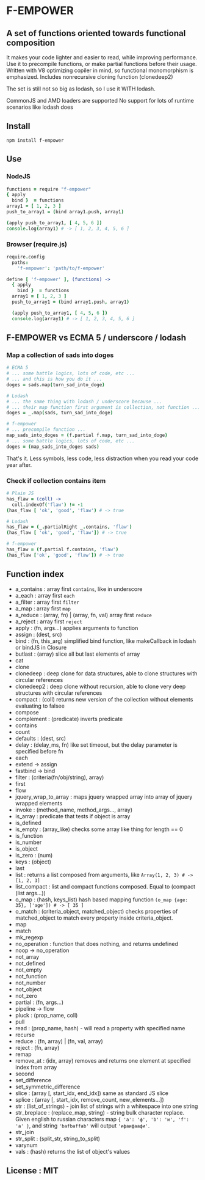 # F-EMPOWER
## A set of functions oriented towards functional composition
It makes your code lighter and easier to read, while improving performance.
Use it to precompile functions, or make partial functions before their usage.
Written with V8 optimizing copiler in mind, so functional monomorphism is emphasized.
Includes nonrecursive cloning function (clonedeep2)

The set is still not so big as lodash, so I use it WITH lodash.

CommonJS and AMD loaders are supported
No support for lots of runtime scenarios like lodash does

## Install
`npm install f-empower`
## Use
### NodeJS
```coffeescript
functions = require "f-empower"
{ apply
  bind }  = functions
array1 = [ 1, 2, 3 ]
push_to_array1 = (bind array1.push, array1)

(apply push_to_array1, [ 4, 5, 6 ])
console.log(array1) # -> [ 1, 2, 3, 4, 5, 6 ]
```
### Browser (require.js)
```coffeescript
require.config
  paths:
    'f-empower': 'path/to/f-empower'

define [ 'f-empower' ], (functions) ->
  { apply
    bind }  = functions
  array1 = [ 1, 2, 3 ]
  push_to_array1 = (bind array1.push, array1)

  (apply push_to_array1, [ 4, 5, 6 ])
  console.log(array1) # -> [ 1, 2, 3, 4, 5, 6 ]
```

## F-EMPOWER vs ECMA 5 / underscore / lodash
### Map a collection of sads into doges
```coffeescript
# ECMA 5
# ... some battle logics, lots of code, etc ...
# ... and this is how you do it ...
doges = sads.map(turn_sad_into_doge)

# Lodash
# ... the same thing with lodash / underscore because ...
# ... their map function first argument is collection, not function ...
doges = _.map(sads, turn_sad_into_doge)

# f-empower 
# ... precompile function ...
map_sads_into_doges = (f.partial f.map, turn_sad_into_doge)
# ... some battle logics, lots of code, etc ...
doges = (map_sads_into_doges sads)
```
That's it. Less symbols, less code, less distraction when you read your code year after.

### Check if collection contains item
```coffeescript
# Plain JS
has_flaw = (coll) ->
  coll.indexOf('flaw') != -1
(has_flaw [ 'ok', 'good', 'flaw') # -> true

# Lodash
has_flaw = (_.partialRight _.contains, 'flaw')
(has_flaw [ 'ok', 'good', 'flaw']) # -> true

# f-empower
has_flaw = (f.partial f.contains, 'flaw')
(has_flaw ['ok', 'good', 'flaw']) # -> true
```

## Function index
- a_contains  : array first `contains`, like in underscore
- a_each      : array first `each`
- a_filter    : array first `filter`
- a_map       : array first `map`
- a_reduce    : (array, fn) | (array, fn, val) array first `reduce`
- a_reject    : array first `reject`
- apply       : (fn, args...) applies arguments to function
- assign      : (dest, src)
- bind        : (fn, this_arg) simplified bind function, like makeCallback in lodash or bindJS in Closure
- butlast     : (array) slice all but last elements of array
- cat
- clone
- clonedeep   : deep clone for data structures, able to clone structures with circular references
- clonedeep2  : deep clone without recursion, able to clone very deep structures with circular references
- compact     : (coll) returns new version of the collection without elements evaluating to falsee
- compose
- complement  : (predicate) inverts predicate
- contains
- count
- defaults    : (dest, src)
- delay       : (delay_ms, fn) like set timeout, but the delay parameter is specified before fn
- each
- extend      -> assign
- fastbind    -> bind
- filter      : (criteria(fn/obj/string), array)
- first
- flow
- jquery_wrap_to_array : maps jquery wrapped array into array of jquery wrapped elements
- invoke       : (method_name, method_args..., array)
- is_array     : predicate that tests if object is array
- is_defined
- is_empty     : (array_like) checks some array like thing for length == 0
- is_function
- is_number
- is_object
- is_zero      : (num)
- keys         : (object)
- last
- list         : returns a list composed from arguments, like `Array(1, 2, 3) # -> [1, 2, 3]`
- list_compact : list and compact functions composed. Equal to (compact (list args...))
- o_map        : (hash, keys_list) hash based mapping function `(o_map {age: 35}, ['age']) # -> [ 35 ]`
- o_match      : (criteria_object, matched_object) checks properties of matched_object to match every
property inside criteria_object.
- map
- match
- mk_regexp
- no_operation : function that does nothing, and returns undefined
- noop -> no_operation
- not_array
- not_defined
- not_empty
- not_function
- not_number
- not_object
- not_zero
- partial      : (fn, args...)
- pipeline -> flow
- pluck        : (prop_name, coll)
- pull
- read         : (prop_name, hash) - will read a property with specified name
- recurse
- reduce       : (fn, array) | (fn, val, array)
- reject       : (fn, array)
- remap
- remove_at    : (idx, array) removes and returns one element at specified index from array
- second
- set_difference
- set_symmetric_difference
- slice        : (array [, start_idx, end_idx]) same as standard JS slice
- splice       : (array [, start_idx, remove_count, new_elements...])
- str          : (list_of_strings) - join list of strings with a whitespace into one string
- str_breplace : (replace_map, string) - string bulk character replace.
Given english to russian characters map `{ 'a': 'ф', 'b': 'и', 'f': 'а' }`,
and string `'bafbaffab'` will output `'ифаифаафи'`.
- str_join
- str_split    : (split_str, string_to_split)
- varynum
- vals         : (hash) returns the list of object's values

## License : MIT
